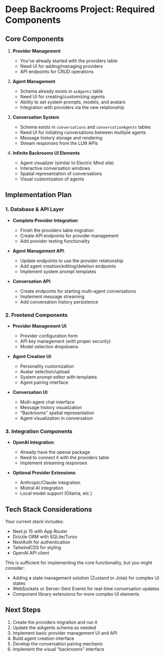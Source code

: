 # Deep Backrooms Project: Required Components

## Core Components

1. **Provider Management**
   - You've already started with the providers table
   - Need UI for adding/managing providers
   - API endpoints for CRUD operations

2. **Agent Management**
   - Schema already exists in `aiAgents` table
   - Need UI for creating/customizing agents
   - Ability to set system prompts, models, and avatars
   - Integration with providers via the new relationship

3. **Conversation System**
   - Schema exists in `conversations` and `conversationAgents` tables
   - Need UI for initiating conversations between multiple agents
   - Message history storage and rendering
   - Stream responses from the LLM APIs

4. **Infinite Backrooms UI Elements**
   - Agent visualizer (similar to Electric Mind site)
   - Interactive conversation windows
   - Spatial representation of conversations
   - Visual customization of agents

## Implementation Plan

### 1. Database & API Layer

- **Complete Provider Integration**:
  - Finish the providers table migration
  - Create API endpoints for provider management
  - Add provider testing functionality

- **Agent Management API**:
  - Update endpoints to use the provider relationship
  - Add agent creation/editing/deletion endpoints
  - Implement system prompt templates

- **Conversation API**:
  - Create endpoints for starting multi-agent conversations
  - Implement message streaming
  - Add conversation history persistence

### 2. Frontend Components

- **Provider Management UI**:
  - Provider configuration form
  - API key management (with proper security)
  - Model selection dropdowns

- **Agent Creation UI**:
  - Personality customization
  - Avatar selection/upload
  - System prompt editor with templates
  - Agent pairing interface

- **Conversation UI**:
  - Multi-agent chat interface
  - Message history visualization
  - "Backrooms" spatial representation
  - Agent visualization in conversation

### 3. Integration Components

- **OpenAI Integration**:
  - Already have the openai package
  - Need to connect it with the providers table
  - Implement streaming responses

- **Optional Provider Extensions**:
  - Anthropic/Claude integration
  - Mistral AI integration
  - Local model support (Ollama, etc.)

## Tech Stack Considerations

Your current stack includes:
- Next.js 15 with App Router
- Drizzle ORM with SQLite/Turso
- NextAuth for authentication
- TailwindCSS for styling
- OpenAI API client

This is sufficient for implementing the core functionality, but you might consider:
- Adding a state management solution (Zustand or Jotai) for complex UI states
- WebSockets or Server-Sent Events for real-time conversation updates
- Component library extensions for more complex UI elements

## Next Steps

1. Create the providers migration and run it
2. Update the aiAgents schema as needed
3. Implement basic provider management UI and API
4. Build agent creation interface
5. Develop the conversation pairing mechanic
6. Implement the visual "backrooms" interface